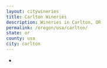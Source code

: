 ```yaml
---
layout: citywineries
title: Carlton Wineries
description: Wineries in Carlton, OR
permalink: /oregon/usa/carlton/
state: or
county: usa
city: carlton
---
```

-
